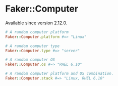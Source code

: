 # Faker::Computer

Available since version 2.12.0.

```ruby
# A random computer platform
Faker::Computer.platform #=> "Linux"

# A random computer type
Faker::Computer.type #=> "server"

# A random computer OS
Faker::Computer.os #=> "RHEL 6.10"

# A random computer platform and OS combination.
Faker::Computer.stack #=> "Linux, RHEL 6.10"
```
